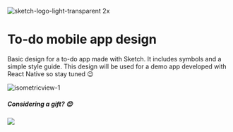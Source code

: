 ![sketch-logo-light-transparent 2x](https://user-images.githubusercontent.com/2034112/46101471-4c285180-c1cc-11e8-8ae9-c96d9e7b91bd.png)
# To-do mobile app design
Basic design for a to-do app made with Sketch. It includes symbols and a simple style guide. This design will be used for a demo app developed with React Native so stay tuned :wink:

![isometricview-1](https://user-images.githubusercontent.com/2034112/46348645-ec103000-c64f-11e8-92dd-81a4f3ec2114.png)
##### Considering a gift? :blush:
<a href='https://www.paypal.com/cgi-bin/webscr?cmd=_donations&business=carlos.knopel.de@gmail.com&item_name=Shout+me+a+coffee¤cy_code=EUR&bn=PP%2dDonationsBF' target='_blank'><img src='https://bytutorial.com/assets/content/images/paypal/btn_donate.gif' border='0'/></a>
